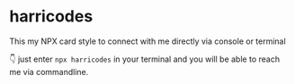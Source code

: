 # harricodes
This my NPX card style to connect with me directly via console or terminal

👇 just enter 
<code>npx harricodes</code> in your terminal and you will be able to reach me via commandline.
